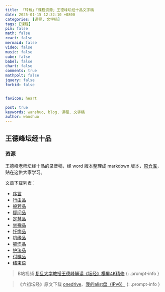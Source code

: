 ```yaml
---
title: 「转载」「课程资源」王德峰坛经十品文字稿
date: 2025-01-15 12:32:10 +0800
categories: [课程, 文字稿]
tags: [课程]
pin: false
math: false
react: false
mermaid: false
video: false
music: false
cube: false
babel: false
chart: false
comments: true
mathpolt: false
jquery: false
forbid: false


favicon: heart

post: true
keywords: wanshuo, blog, 课程, 文字稿
author: wanshuo
---
```


## 王德峰坛经十品

### 资源

王德峰老师坛经十品的录音稿，经 word 版本整理成 markdown 版本，[原仓库](https://github.com/wansho/altar-sutra-wdf?tab=readme-ov-file)，贴在这供大家学习。

文章下载列表：

- [序言](https://file.rainsin.cn/altar-sutra-wdf-main/altar-sutra-wdf-perface.md)
- [行由品](https://file.rainsin.cn/altar-sutra-wdf-main/altar-sutra-wdf-01.md)
- [般若品](https://file.rainsin.cn/altar-sutra-wdf-main/altar-sutra-wdf-02.md)
- [疑问品](https://file.rainsin.cn/altar-sutra-wdf-main/altar-sutra-wdf-03.md)
- [定慧品](https://file.rainsin.cn/altar-sutra-wdf-main/altar-sutra-wdf-04.md)
- [坐禅品](https://file.rainsin.cn/altar-sutra-wdf-main/altar-sutra-wdf-05.md)
- [忏悔品](https://file.rainsin.cn/altar-sutra-wdf-main/altar-sutra-wdf-06.md)
- [机缘品](https://file.rainsin.cn/altar-sutra-wdf-main/altar-sutra-wdf-07.md)
- [顿悟品](https://file.rainsin.cn/altar-sutra-wdf-main/altar-sutra-wdf-08.md)
- [护法品](https://file.rainsin.cn/altar-sutra-wdf-main/altar-sutra-wdf-09.md)
- [付嘱品](https://file.rainsin.cn/altar-sutra-wdf-main/altar-sutra-wdf-10.md)
- [结束语](https://file.rainsin.cn/altar-sutra-wdf-main/altar-sutra-wdf-finish.md)

> B站视频 [复旦大学教授王德峰解读《坛经》横屏4K精修](https://www.bilibili.com/video/BV1uZ4y1D787)
{: .prompt-info }

>《六祖坛经》原文下载 [onedrive](https://1drv.ms/b/s!Aoer2cU5SlOFiPdvSTIHEoTLm2bgZg?e=PKjJFr)、[我的alist盘（IPv6）](https://file.rainsin.cn/altar-sutra-wdf-main/%E5%85%AD%E7%A5%96%E5%9D%9B%E7%BB%8F.pdf)
{: .prompt-info }
